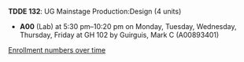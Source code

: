 **TDDE 132**: UG Mainstage Production:Design (4 units)

- **A00** (Lab) at 5:30 pm–10:20 pm on Monday, Tuesday, Wednesday, Thursday, Friday at GH 102 by Guirguis, Mark C (A00893401)

[Enrollment numbers over time](./TDDE132.tsv)
